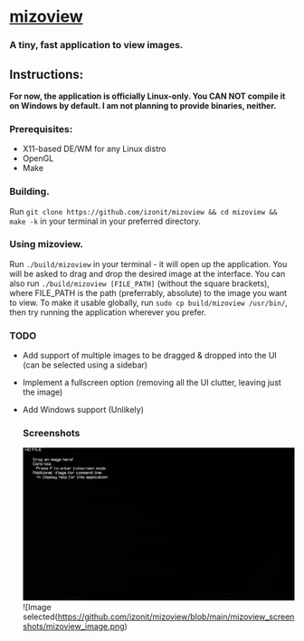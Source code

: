 # [mizoview](https://github.com/izonit/mizoview)
### A tiny, fast application to view images.

## Instructions:
**For now, the application is officially __Linux-only__. You CAN NOT compile it on Windows by default. I am not planning to provide binaries, neither.**

### Prerequisites:
- X11-based DE/WM for any Linux distro
- OpenGL
- Make

### Building.
Run `git clone https://github.com/izonit/mizoview && cd mizoview && make -k` in your terminal in your preferred directory.

### Using mizoview.
Run `./build/mizoview` in your terminal - it will open up the application. You will be asked to drag and drop the desired image at the interface. You can also run `./build/mizoview [FILE_PATH]` (without the square brackets), where FILE_PATH is the path (preferrably, absolute) to the image you want to view. To make it usable globally, run `sudo cp build/mizoview /usr/bin/`, then try running the application wherever you prefer.

### TODO
- Add support of multiple images to be dragged & dropped into the UI (can be selected using a sidebar)
- Implement a fullscreen option (removing all the UI clutter, leaving just the image)
- Add Windows support (Unlikely)

  ### Screenshots
  ![No image](https://github.com/izonit/mizoview/blob/main/mizoview_screenshots/mizoview_noimage.png)
  ![Image selected(https://github.com/izonit/mizoview/blob/main/mizoview_screenshots/mizoview_image.png)
